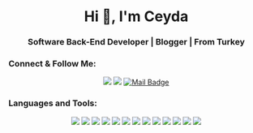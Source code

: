 ﻿<div align=center>
 <h1 align="center">Hi 👋, I'm Ceyda</h1>
<h3 align="center">Software Back-End Developer | Blogger |  From Turkey</h3>

<h3 align="left">Connect & Follow Me:</h3>

[![](https://img.shields.io/badge/linkedin-%230077B5.svg?&style=for-the-badge&logo=linkedin&logoColor=white)](https://www.linkedin.com/in/ceydatekin/)
[![](https://img.shields.io/badge/Instagram-E4405F?style=for-the-badge&logo=instagram&logoColor=white)](https://www.instagram.com/ceystechlog/)
[![Mail Badge](https://img.shields.io/badge/ceydatekn85@gmail.com-c14438?style=for-the-badge&logo=Gmail&logoColor=white&link=mailto:ceydatekn85@gmail.com)](mailto:ceydatekn85@gmail.com)

<h3 align="left">Languages and Tools:</h3>

![](https://img.shields.io/badge/C%23-239120?style=for-the-badge&logo=c-sharp&logoColor=white)
![](https://img.shields.io/badge/.NET-512BD4?style=for-the-badge&logo=dotnet&logoColor=white)
![](https://img.shields.io/badge/json-5E5C5C?style=for-the-badge&logo=json&logoColor=white)
![](https://img.shields.io/badge/MySQL-00000F?style=for-the-badge&logo=mysql&logoColor=white)
![](https://img.shields.io/badge/PostgreSQL-316192?style=for-the-badge&logo=postgresql&logoColor=white)
![](https://img.shields.io/badge/SQLite-07405E?style=for-the-badge&logo=sqlite&logoColor=white)
![](https://img.shields.io/badge/RabbitMq-FF6600?style=for-the-badge&logo=rabbitmq&logoColor=white)
![](https://img.shields.io/badge/Redis-FF4438?style=for-the-badge&logo=redis&logoColor=white)
![](https://img.shields.io/badge/MongoDb-47A248?style=for-the-badge&logo=mongodb&logoColor=white)
![](https://img.shields.io/badge/Ocpp1.6-07405E?style=for-the-badge&logo=ocpp1.6&logoColor=white)
![](https://img.shields.io/badge/WebSocket-07405E?style=for-the-badge&logo=websocket&logoColor=white)
![](https://img.shields.io/badge/aws-232F3E?style=for-the-badge&logo=aws&logoColor=white)
![](https://img.shields.io/badge/google-4285F4?style=for-the-badge&logo=google&logoColor=white)





![]()

</div>
